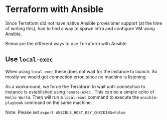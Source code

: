 # Terraform with Ansible

Since Terraform did not have native Ansible provisioner support (at the time of writing this), had to find a way to spawn infra and configure VM using Ansible.

Below are the different ways to use Terraform with Ansible

## Use `local-exec`

When using `local-exec` these does not wait for the instance to launch. So mostly we would get connection error, since no machine is listening.

As a workaround, we force the Terraform to wait until connection to instance is established using `remote-exec` . This can be a simple echo of `Hello World`. Then will run a `local-exec` command to execute the `ansible-playbook` command on the same machine.


Note: Please set `export ANSIBLE_HOST_KEY_CHECKING=False`
